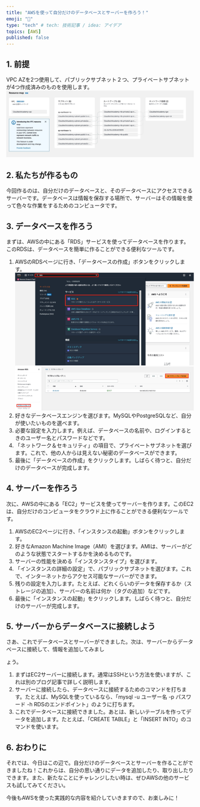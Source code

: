 ```yaml
---
title: "AWSを使って自分だけのデータベースとサーバーを作ろう！"
emoji: "🐷"
type: "tech" # tech: 技術記事 / idea: アイデア
topics: [AWS]
published: false
---
```



## 1. 前提
VPC AZを2つ使用して、パブリックサブネット２つ、プライベートサブネットが4つ作成済みのものを使用します。
![](/images/d7ab38b13cf586/DB2AC840-52FB-4D73-AA8E-F0A0ED8424D6.jpeg)

<!-- こんにちは、皆さん。今日はクラウドサービスの1つであるAmazon Web Services（AWS）を使って、自分だけのデータベースとサーバーを作る方法を教えます。AWSとは何か、データベースとは何かなどについては前回のブログで説明したので、まだ読んでいない方はぜひチェックしてくださいね。 -->

## 2. 私たちが作るもの
今回作るのは、自分だけのデータベースと、そのデータベースにアクセスできるサーバーです。データベースは情報を保存する場所で、サーバーはその情報を使って色々な作業をするためのコンピュータです。

## 3. データベースを作ろう
まずは、AWSの中にある「RDS」サービスを使ってデータベースを作ります。このRDSは、データベースを簡単に作ることができる便利なツールです。

1. AWSのRDSページに行き、「データベースの作成」ボタンをクリックします。
![](/images/d7ab38b13cf586/E2688899-1BE1-4481-B466-B19110B730A1.jpeg)
![](/images/d7ab38b13cf586/CEE63351-6A32-4F64-9303-1987578282DC.jpeg)
2. 好きなデータベースエンジンを選びます。MySQLやPostgreSQLなど、自分が使いたいものを選べます。
3. 必要な設定を入力します。例えば、データベースの名前や、ログインするときのユーザー名とパスワードなどです。
4. 「ネットワーク＆セキュリティ」の項目で、プライベートサブネットを選びます。これで、他の人からは見えない秘密のデータベースができます。
5. 最後に「データベースの作成」をクリックします。しばらく待つと、自分だけのデータベースが完成します。

## 4. サーバーを作ろう
次に、AWSの中にある「EC2」サービスを使ってサーバーを作ります。このEC2は、自分だけのコンピュータをクラウド上に作ることができる便利なツールです。

1. AWSのEC2ページに行き、「インスタンスの起動」ボタンをクリックします。
2. 好きなAmazon Machine Image（AMI）を選びます。AMIは、サーバーがどのような状態でスタートするかを決めるものです。
3. サーバーの性能を決める「インスタンスタイプ」を選びます。
4. 「インスタンスの詳細の設定」で、パブリックサブネットを選びます。これで、インターネットからアクセス可能なサーバーができます。
5. 残りの設定を入力します。たとえば、どれくらいのデータを保存するか（ストレージの追加）、サーバーの名前は何か（タグの追加）などです。
6. 最後に「インスタンスの起動」をクリックします。しばらく待つと、自分だけのサーバーが完成します。

## 5. サーバーからデータベースに接続しよう
さあ、これでデータベースとサーバーができました。次は、サーバーからデータベースに接続して、情報を追加してみまし

ょう。

1. まずはEC2サーバーに接続します。通常はSSHという方法を使いますが、これは別のブログ記事で詳しく説明します。
2. サーバーに接続したら、データベースに接続するためのコマンドを打ちます。たとえば、MySQLを使っているなら、「mysql -u ユーザー名 -p パスワード -h RDSのエンドポイント」のように打ちます。
3. これでデータベースに接続できました。あとは、新しいテーブルを作ってデータを追加します。たとえば、「CREATE TABLE」と「INSERT INTO」のコマンドを使います。

## 6. おわりに
それでは、今日はこの辺で。自分だけのデータベースとサーバーを作ることができましたね！これからは、自分の思い通りにデータを追加したり、取り出したりできます。また、新たなことにチャレンジしたい時は、ぜひAWSの他のサービスも試してみてください。

今後もAWSを使った実践的な内容を紹介していきますので、お楽しみに！
